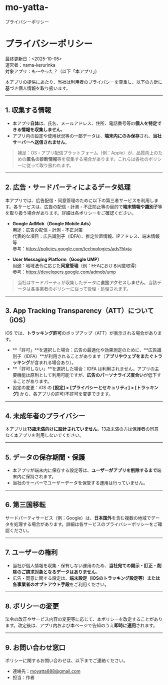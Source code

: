 # mo-yatta-
プライバシーポリシー
# プライバシーポリシー

最終更新日：<2025-10-05>  
運営者：nama-kerurinka  
対象アプリ：も〜やった？（以下「本アプリ」）

本アプリの提供にあたり、当社は利用者のプライバシーを尊重し、以下の方針に基づき個人情報を取り扱います。

---

## 1. 収集する情報
- 本アプリ**自体**は、氏名、メールアドレス、住所、電話番号等の**個人を特定できる情報を収集しません**。  
- アプリ内の設定や使用状況等の一部データは、**端末内にのみ保存**され、**当社サーバーへ送信されません**。

> 補足：OS・アプリ配信プラットフォーム（例：Apple）が、品質向上のための**匿名の診断情報**等を収集する場合があります。これらは各社のポリシーに従って取り扱われます。

---

## 2. 広告・サードパーティによるデータ処理
本アプリでは、広告配信・同意管理のために以下の第三者サービスを利用します。各サービスは、広告の配信・計測・不正防止等の目的で**端末情報や識別子**等を取り扱う場合があります。詳細は各ポリシーをご確認ください。

- **Google AdMob（Google Mobile Ads）**  
  用途：広告の配信・計測・不正対策  
  代表的な項目：広告識別子（IDFA）、推定位置情報、IPアドレス、端末情報 等  
  参考：<https://policies.google.com/technologies/ads?hl=ja>

- **User Messaging Platform（Google UMP）**  
  用途：地域法令に応じた**同意管理**（例：EEAにおける同意取得）  
  参考：<https://developers.google.com/admob/ump>

> 当社はサードパーティが収集したデータに**直接アクセスしません**。当該データは各事業者のポリシーに従って管理・処理されます。

---

## 3. App Tracking Transparency（ATT）について（iOS）
iOS では、**トラッキング許可**のポップアップ（ATT）が表示される場合があります。  
- **「許可」**を選択した場合：広告の最適化や効果測定のために、**広告識別子（IDFA）**が利用されることがあります（**アプリやウェブをまたぐトラッキング**が含まれる場合あり）。  
- **「許可しない」**を選択した場合：IDFA は利用されません。アプリの主要機能は原則として利用可能ですが、**広告のパーソナライズ度合い**が低下することがあります。  
- 設定の変更：iOS の **[設定] > [プライバシーとセキュリティ] > [トラッキング]** から、各アプリの許可/不許可を変更できます。

---

## 4. 未成年者のプライバシー
本アプリは**13歳未満向けに設計されていません**。13歳未満の方は保護者の同意なく本アプリを利用しないでください。

---

## 5. データの保存期間・保護
- 本アプリが端末内に保存する設定等は、**ユーザーがアプリを削除するまで**端末内に保持されます。  
- 当社のサーバーでユーザーデータを保管する運用は行っていません。

---

## 6. 第三国移転
サードパーティサービス（例：Google）は、**日本国外**を含む複数の地域でデータを処理する場合があります。詳細は各サービスのプライバシーポリシーをご確認ください。

---

## 7. ユーザーの権利
- 当社が個人情報を収集・保有しない運用のため、**当社宛ての開示・訂正・削除のご請求対象となるデータはありません**。  
- 広告・同意に関する設定は、**端末設定（iOSのトラッキング設定等）**または**各事業者のオプトアウト手段**をご利用ください。

---

## 8. ポリシーの変更
法令の改正やサービス内容の変更等に応じて、本ポリシーを改定することがあります。改定後は、アプリ内および本ページで告知のうえ**即時に適用**されます。

---

## 9. お問い合わせ窓口
ポリシーに関するお問い合わせは、以下までご連絡ください。  
- 連絡先：moyatta888@gmail.com
- 担当：作者

